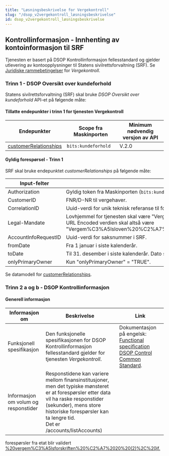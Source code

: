 ```yaml
---
title: "Løsningsbeskrivelse for Vergekontroll"
slug: "/dsop_v2vergekontroll_løsningsbeskrivelse"
id: dsop_v2vergekontroll_løsningsbeskrivelse
---
```


## Kontrollinformasjon - Innhenting av kontoinformasjon til SRF

[<!-- Comment fixed -->](images/vergekontroll_figur_1.png)

Tjenesten er basert på DSOP Kontrollinformasjon fellesstandard og gjelder utlevering av kontoopplysninger til Statens sivilrettsforvaltning (SRF).
Se [Juridiske rammebetingelser](/dsop_v2vergekontroll_juridisk) for *Vergekontroll*.

### Trinn 1 - DSOP Oversikt over kundeforhold

Statens sivilrettsforvaltning (SRF) skal bruke *DSOP Oversikt over kundeforhold* API-et på følgende måte:

#### Tillatte endepunkter i trinn 1 for tjenesten Vergekontroll

| Endepunkter | Scope fra Maskinporten | Minimum nødvendig versjon av API |
| ---------------------------------------------------------------------------------------------------------------------------------------- | ------------------------ | ---------------------------------- |
| [customerRelationships](https:/dokumentasjon.dsop.no/dsop_v2fellesstandard_api_specification.html#api-for-customer-relation-overview) | `bits:kundeforhold` | V.2.0 |

#### Gyldig forespørsel - Trinn 1

SRF skal bruke endepunktet *customerRelationships* på følgende måte:

| Input-felter         | Beskrivelse                                                                                                                                                                                                                                                                                                                                    |
|----------------------|------------------------------------------------------------------------------------------------------------------------------------------------------------------------------------------------------------------------------------------------------------------------------------------------------------------------------------------------|
| Authorization        | Gyldig token fra Maskinporten (`bits:kundeforhold`).                                                                                                                                                                                                                                                                                           |
| CustomerID           | FNR/D-NR til vergehaver.                                                                                                                                                                                                                                                                                                                       |
| CorrelationID        | Uuid-verdi for unik teknisk referanse til forespørselen.                                                                                                                                                                                                                                                                                       |
| Legal-Mandate        | Lovhjemmel for tjenesten skal være "Vergemålsloven &sect; 54 (2), jf. vergemålsforskriften &sect;20a (2), jf. vergemålsforskriften &sect;20a (1) a". URL Encoded verdien skal altså være "Vergem%C3%A5lsloven%20%C2%A7%2054%20(2)%2C%20jf.%20vergem%C3%A5lsforskriften%20%C2%A720a%20(1)%20a". |
| AccountInfoRequestID | Uuid-verdi for saksnummer i SRF.                                                                                                                                                                                                                                                                                                               |
| fromDate             | Fra 1 januar i siste kalenderår.                                                                                                                                                                                                                                                                                                               |
| toDate               | Til 31. desember i siste kalenderår. Dato skal være nyere eller likt fromDate.                                                                                                                                                                                                                                                                 |
| onlyPrimaryOwner     | Kun "onlyPrimaryOwner" = "TRUE".                                                                                                                                                                                                                                                                                                               |

Se datamodell for [customerRelationships](/dsop_v2fellesstandard_customerrelationships).

### Trinn 2 a og b - DSOP Kontrollinformasjon

#### Generell informasjon

| Informasjon om | Beskrivelse | Link |
| -------------------------------------------------- | ---------------------------------------------------------------------------------------------------------------------------------------------------------------------------------------------------------------------------------------------------------------------------------------------------------------------------------------------------------------------------------------------------------------------------------------------------------------------------------------------------------------------------------------------------------------------------------------------------------------------------------- | ----------------------------------------------------------------------------------------------------------------------------------------------------------------------------------------------------------------------------------------------------------------------------------- |
| Funksjonell spesifikasjon | Den funksjonelle spesifikasjonen for DSOP Kontrollinformasjon fellesstandard gjelder for tjenesten *Vergekontroll*. | Dokumentasjon på engelsk: [Functional specification DSOP Control Common Standard](/dsop_v2fellesstandard_functionalspecification). |
| Informasjon om volum og responstider             | Responstidene kan variere mellom finansinstitusjoner, men det typiske mønsteret er at forespørsler etter data vil ha raske responstider (sekunder), mens store historiske forespørsler kan ta lengre tid.<br  />Det er <uminimum />/accounts/listAccounts)    
forespørsler fra etat blir validert <u />%20vergem%C3%A5lsforskriften%20%C2%A7%2020%20(2)%2C%20jf.